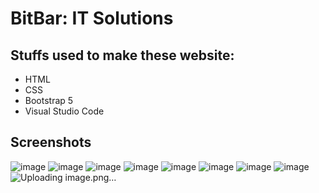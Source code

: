 # BitBar: IT Solutions
## Stuffs used to make these website:
- HTML
- CSS
- Bootstrap 5
- Visual Studio Code

## Screenshots
![image](https://github.com/user-attachments/assets/715f14f7-aa86-41f9-b500-765ab5a537b6)
![image](https://github.com/user-attachments/assets/764651dd-9ec3-49d8-8bf1-55eb615ba964)
![image](https://github.com/user-attachments/assets/19c98464-824d-4d07-b18f-06ba4becd356)
![image](https://github.com/user-attachments/assets/a1602122-abfa-4c73-8423-1ab4f21b729b)
![image](https://github.com/user-attachments/assets/f691e69f-cb87-4596-a97c-55c34a164a0d)
![image](https://github.com/user-attachments/assets/3193d3c5-6eaf-4cce-8de8-0c0f9766779d)
![image](https://github.com/user-attachments/assets/65f7f52f-f7b7-4d59-8801-42d3b947e201)
![image](https://github.com/user-attachments/assets/f673253e-1757-41fb-b38c-da8c10946814)
![Uploading image.png…]()
